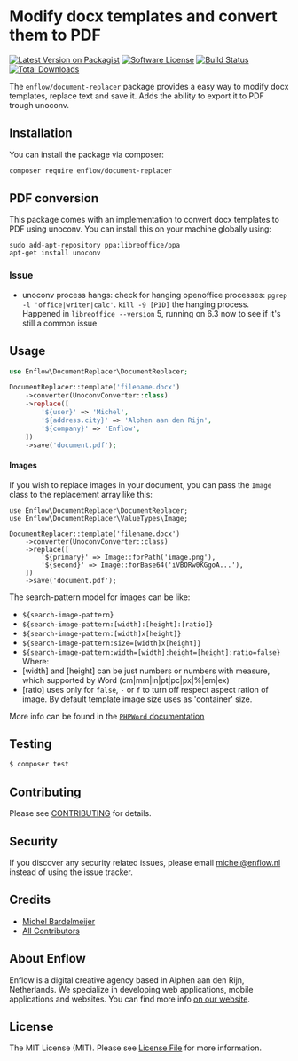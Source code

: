 # Modify docx templates and convert them to PDF

[![Latest Version on Packagist](https://img.shields.io/packagist/v/enflow/document-replacer.svg?style=flat-square)](https://packagist.org/packages/enflow/document-replacer)
[![Software License](https://img.shields.io/badge/license-MIT-brightgreen.svg?style=flat-square)](LICENSE.md)
[![Build Status](https://img.shields.io/travis/enflow-nl/document-replacer/master.svg?style=flat-square)](https://travis-ci.org/spatie/document-replacer)
[![Total Downloads](https://img.shields.io/packagist/dt/enflow/document-replacer.svg?style=flat-square)](https://packagist.org/packages/enflow/document-replacer)

The `enflow/document-replacer` package provides a easy way to modify docx templates, replace text and save it. Adds the ability to export it to PDF trough unoconv.

## Installation
You can install the package via composer:

``` bash
composer require enflow/document-replacer
```

## PDF conversion
This package comes with an implementation to convert docx templates to PDF using unoconv. You can install this on your machine globally using:
```
sudo add-apt-repository ppa:libreoffice/ppa
apt-get install unoconv
```

### Issue
- unoconv process hangs: check for hanging openoffice processes: `pgrep -l 'office|writer|calc'`. `kill -9 [PID]` the hanging process. Happened in `libreoffice --version` 5, running on 6.3 now to see if it's still a common issue

## Usage
``` php
use Enflow\DocumentReplacer\DocumentReplacer;

DocumentReplacer::template('filename.docx')
    ->converter(UnoconvConverter::class)
    ->replace([
        '${user}' => 'Michel',
        '${address.city}' => 'Alphen aan den Rijn',
        '${company}' => 'Enflow',
    ])
    ->save('document.pdf');
```

#### Images
If you wish to replace images in your document, you can pass the `Image` class to the replacement array like this:
```
use Enflow\DocumentReplacer\DocumentReplacer;
use Enflow\DocumentReplacer\ValueTypes\Image;

DocumentReplacer::template('filename.docx')
    ->converter(UnoconvConverter::class)
    ->replace([
        '${primary}' => Image::forPath('image.png'),
        '${second}' => Image::forBase64('iVBORw0KGgoA...'),
    ])
    ->save('document.pdf');
```

The search-pattern model for images can be like:
- ``${search-image-pattern}``
- ``${search-image-pattern:[width]:[height]:[ratio]}``
- ``${search-image-pattern:[width]x[height]}``
- ``${search-image-pattern:size=[width]x[height]}``
- ``${search-image-pattern:width=[width]:height=[height]:ratio=false}``
Where:
- [width] and [height] can be just numbers or numbers with measure, which supported by Word (cm|mm|in|pt|pc|px|%|em|ex)
- [ratio] uses only for ``false``, ``-`` or ``f`` to turn off respect aspect ration of image. By default template image size uses as 'container' size.

More info can be found in the [`PHPWord` documentation](https://github.com/PHPOffice/PHPWord/blob/develop/docs/templates-processing.rst#setimagevalue)

## Testing
``` bash
$ composer test
```

## Contributing
Please see [CONTRIBUTING](CONTRIBUTING.md) for details.

## Security
If you discover any security related issues, please email michel@enflow.nl instead of using the issue tracker.

## Credits
- [Michel Bardelmeijer](https://github.com/mbardelmeijer)
- [All Contributors](../../contributors)

## About Enflow
Enflow is a digital creative agency based in Alphen aan den Rijn, Netherlands. We specialize in developing web applications, mobile applications and websites. You can find more info [on our website](https://enflow.nl/en).

## License
The MIT License (MIT). Please see [License File](LICENSE.md) for more information.
